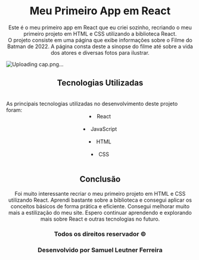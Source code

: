 <h1 align="center">Meu Primeiro App em React</h1>

<p align="center">Este é o meu primeiro app em React que eu criei sozinho, recriando o meu primeiro projeto em HTML e CSS utilizando a biblioteca React.
<br/>
O projeto consiste em uma página que exibe informações sobre o Filme do Batman de 2022. A página consta deste a sinopse do filme até sobre a vida dos atores e diversas fotos para ilustrar.</p>

![Uploading cap.png…]()

<p align="center">

<h2 align="center">Tecnologias Utilizadas</h2>

<br/>
As principais tecnologias utilizadas no desenvolvimento deste projeto foram:
<br/>
<li align="center">React</li>
<br/>
<li align="center">JavaScript</li>
<br/>
<li align="center">HTML</li>
<br/>
<li align="center">CSS</li>
<br/>
</p>

<h2 align="center">Conclusão</h2>
<p align="center">
Foi muito interessante recriar o meu primeiro projeto em HTML e CSS utilizando React. Aprendi bastante sobre a biblioteca e consegui aplicar os conceitos básicos de forma prática e eficiente. Consegui melhorar muito mais a estilização do meu site. Espero continuar aprendendo e explorando mais sobre React e outras tecnologias no futuro.
</p>

<h3 align="center">Todos os direitos reservador © </h3>
<h3 align="center">Desenvolvido por Samuel Leutner Ferreira</h3>
